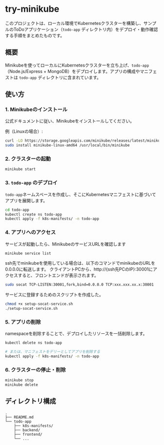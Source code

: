 # try-minikube

このプロジェクトは、ローカル環境でKubernetesクラスターを構築し、サンプルのToDoアプリケーション（`todo-app` ディレクトリ内）をデプロイ・動作確認する手順をまとめたものです。

## 概要

Minikubeを使ってローカルにKubernetesクラスターを立ち上げ、`todo-app`（Node.js/Express + MongoDB）をデプロイします。アプリの構成やマニフェストは `todo-app` ディレクトリに含まれています。

## 使い方

### 1. Minikubeのインストール

公式ドキュメントに従い、Minikubeをインストールしてください。

例（Linuxの場合）:

```sh
curl -LO https://storage.googleapis.com/minikube/releases/latest/minikube-linux-amd64
sudo install minikube-linux-amd64 /usr/local/bin/minikube
```

### 2. クラスターの起動

```sh
minikube start
```

### 3. `todo-app` のデプロイ

`todo-app`ネームスペースを作成し、そこにKubernetesマニフェストに基づいてアプリを展開します。

```sh
cd todo-app
kubectl create ns todo-app 
kubectl apply -f k8s-manifests/ -n todo-app
```

### 4. アプリへのアクセス

サービスが起動したら、MinikubeのサービスURLを確認します

```sh
minikube service list
```

ssh先でminikubeを使用している場合は、以下のコマンドでminikubeのURLを0.0.0.0に転送します。
クライアントPCから、http://{ssh先PCのIP}:30001にアクセスすると、フロントエンドが表示されます。
```sh
sudo socat TCP-LISTEN:30001,fork,bind=0.0.0.0 TCP:xxx.xxx.xx.x:30001
```


サービスに登録するためのスクリプトを作成した。
```sh
chmod +x setup-socat-service.sh
./setup-socat-service.sh
```

### 5. アプリの削除

namespaceを削除することで、デプロイしたリソースを一括削除します。

```sh
kubectl delete ns todo-app

# または、マニフェストをデリーとしてアプリを削除する
kubectl apply -f k8s-manifests/ -n todo-app
```

### 6. クラスターの停止・削除

```sh
minikube stop
minikube delete
```

## ディレクトリ構成

```
.
├── README.md
└── todo-app
    ├── k8s-manifests/
    ├── backend/
    ├── frontend/
    └── ...
```
